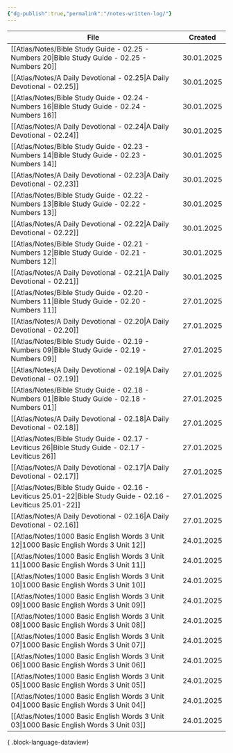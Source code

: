 ```yaml
---
{"dg-publish":true,"permalink":"/notes-written-log/"}
---
```


| File                                                                                                              | Created    |
| ----------------------------------------------------------------------------------------------------------------- | ---------- |
| [[Atlas/Notes/Bible Study Guide - 02.25 - Numbers 20\|Bible Study Guide - 02.25 - Numbers 20]]                 | 30.01.2025 |
| [[Atlas/Notes/A Daily Devotional - 02.25\|A Daily Devotional - 02.25]]                                         | 30.01.2025 |
| [[Atlas/Notes/Bible Study Guide - 02.24 - Numbers 16\|Bible Study Guide - 02.24 - Numbers 16]]                 | 30.01.2025 |
| [[Atlas/Notes/A Daily Devotional - 02.24\|A Daily Devotional - 02.24]]                                         | 30.01.2025 |
| [[Atlas/Notes/Bible Study Guide - 02.23 - Numbers 14\|Bible Study Guide - 02.23 - Numbers 14]]                 | 30.01.2025 |
| [[Atlas/Notes/A Daily Devotional - 02.23\|A Daily Devotional - 02.23]]                                         | 30.01.2025 |
| [[Atlas/Notes/Bible Study Guide - 02.22 - Numbers 13\|Bible Study Guide - 02.22 - Numbers 13]]                 | 30.01.2025 |
| [[Atlas/Notes/A Daily Devotional - 02.22\|A Daily Devotional - 02.22]]                                         | 30.01.2025 |
| [[Atlas/Notes/Bible Study Guide - 02.21 - Numbers 12\|Bible Study Guide - 02.21 - Numbers 12]]                 | 30.01.2025 |
| [[Atlas/Notes/A Daily Devotional - 02.21\|A Daily Devotional - 02.21]]                                         | 30.01.2025 |
| [[Atlas/Notes/Bible Study Guide - 02.20 - Numbers 11\|Bible Study Guide - 02.20 - Numbers 11]]                 | 27.01.2025 |
| [[Atlas/Notes/A Daily Devotional - 02.20\|A Daily Devotional - 02.20]]                                         | 27.01.2025 |
| [[Atlas/Notes/Bible Study Guide - 02.19 - Numbers 09\|Bible Study Guide - 02.19 - Numbers 09]]                 | 27.01.2025 |
| [[Atlas/Notes/A Daily Devotional - 02.19\|A Daily Devotional - 02.19]]                                         | 27.01.2025 |
| [[Atlas/Notes/Bible Study Guide - 02.18 - Numbers 01\|Bible Study Guide - 02.18 - Numbers 01]]                 | 27.01.2025 |
| [[Atlas/Notes/A Daily Devotional - 02.18\|A Daily Devotional - 02.18]]                                         | 27.01.2025 |
| [[Atlas/Notes/Bible Study Guide - 02.17 - Leviticus 26\|Bible Study Guide - 02.17 - Leviticus 26]]             | 27.01.2025 |
| [[Atlas/Notes/A Daily Devotional - 02.17\|A Daily Devotional - 02.17]]                                         | 27.01.2025 |
| [[Atlas/Notes/Bible Study Guide - 02.16 - Leviticus 25.01-22\|Bible Study Guide - 02.16 - Leviticus 25.01-22]] | 27.01.2025 |
| [[Atlas/Notes/A Daily Devotional - 02.16\|A Daily Devotional - 02.16]]                                         | 27.01.2025 |
| [[Atlas/Notes/1000 Basic English Words 3 Unit 12\|1000 Basic English Words 3 Unit 12]]                         | 24.01.2025 |
| [[Atlas/Notes/1000 Basic English Words 3 Unit 11\|1000 Basic English Words 3 Unit 11]]                         | 24.01.2025 |
| [[Atlas/Notes/1000 Basic English Words 3 Unit 10\|1000 Basic English Words 3 Unit 10]]                         | 24.01.2025 |
| [[Atlas/Notes/1000 Basic English Words 3 Unit 09\|1000 Basic English Words 3 Unit 09]]                         | 24.01.2025 |
| [[Atlas/Notes/1000 Basic English Words 3 Unit 08\|1000 Basic English Words 3 Unit 08]]                         | 24.01.2025 |
| [[Atlas/Notes/1000 Basic English Words 3 Unit 07\|1000 Basic English Words 3 Unit 07]]                         | 24.01.2025 |
| [[Atlas/Notes/1000 Basic English Words 3 Unit 06\|1000 Basic English Words 3 Unit 06]]                         | 24.01.2025 |
| [[Atlas/Notes/1000 Basic English Words 3 Unit 05\|1000 Basic English Words 3 Unit 05]]                         | 24.01.2025 |
| [[Atlas/Notes/1000 Basic English Words 3 Unit 04\|1000 Basic English Words 3 Unit 04]]                         | 24.01.2025 |
| [[Atlas/Notes/1000 Basic English Words 3 Unit 03\|1000 Basic English Words 3 Unit 03]]                         | 24.01.2025 |

{ .block-language-dataview}

